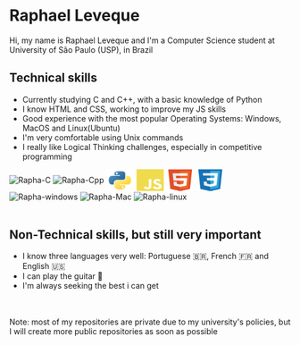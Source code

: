 # Raphael Leveque
Hi, my name is Raphael Leveque and I'm a Computer Science student at University of São Paulo (USP), in Brazil

## Technical skills
- Currently studying C and C++, with a basic knowledge of Python
- I know HTML and CSS, working to improve my JS skills
- Good experience with the most popular Operating Systems: Windows, MacOS and Linux(Ubuntu)
- I'm very comfortable using Unix commands
- I really like Logical Thinking challenges, especially in competitive programming

<div style="display: inline_block">
  
  <img align="center" alt="Rapha-C" height="40" width="50" src="https://cdn.jsdelivr.net/gh/devicons/devicon/icons/c/c-original.svg">
  <img align="center" alt="Rapha-Cpp" height="40" width="50" src="https://cdn.jsdelivr.net/gh/devicons/devicon/icons/cplusplus/cplusplus-original.svg">
  <img align="center" alt="Rapha-Python" height="40" width="50" src="https://raw.githubusercontent.com/devicons/devicon/master/icons/python/python-original.svg">
  <img align="center" alt="Rapha-Js" height="40" width="50" src="https://raw.githubusercontent.com/devicons/devicon/master/icons/javascript/javascript-plain.svg">
  <img align="center" alt="Rapha-HTML" height="40" width="50" src="https://raw.githubusercontent.com/devicons/devicon/master/icons/html5/html5-original.svg">
  <img align="center" alt="Rapha-CSS" height="40" width="50" src="https://raw.githubusercontent.com/devicons/devicon/master/icons/css3/css3-original.svg">
  <img align="center" alt="Rapha-windows" height="40" width="50" src="https://cdn.jsdelivr.net/gh/devicons/devicon/icons/windows8/windows8-original.svg">
  <img align="center" alt="Rapha-Mac" height="40" width="50" src="https://cdn.jsdelivr.net/gh/devicons/devicon/icons/apple/apple-original.svg">
  <img align="center" alt="Rapha-linux" height="40" width="50" src="https://cdn.jsdelivr.net/gh/devicons/devicon/icons/linux/linux-original.svg">

</div><br>


## Non-Technical skills, but still very important
- I know three languages very well: Portuguese 🇧🇷, French 🇫🇷 and English 🇺🇸
- I can play the guitar 🎸
- I'm always seeking the best i can get



<br><br>
Note: most of my repositories are private due to my university's policies, but I will create more public repositories as soon as possible
